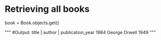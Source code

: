 # Retrieving all books

book = Book.objects.get()

""" #Output:
title |    author     | publication_year
1984   George Orwell      1949
"""
